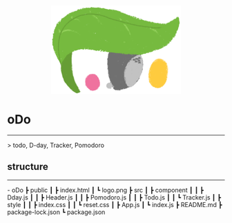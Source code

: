 <p align="center">
  <img src="./public/logo.png" alt="프로젝트 로고" width="300">
</p>

# oDo
<hr>
> todo, D-day, Tracker, Pomodoro

## structure
<hr>
- oDo
  ┣ public
  ┃  ┣ index.html
  ┃  ┗ logo.png
  ┣ src
  ┃  ┣ component
  ┃  ┃  ┣ Dday.js
  ┃  ┃  ┣ Header.js
  ┃  ┃  ┣ Pomodoro.js
  ┃  ┃  ┣ Todo.js
  ┃  ┃  ┗ Tracker.js
  ┃  ┣ style
  ┃  ┃  ┣ index.css
  ┃  ┃  ┗ reset.css
  ┃  ┣ App.js
  ┃  ┗ index.js
  ┣ README.md
  ┣ package-lock.json
  ┗ package.json
